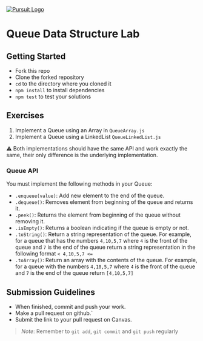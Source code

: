 [![Pursuit Logo](https://avatars1.githubusercontent.com/u/5825944?s=200&v=4)](https://pursuit.org)

# Queue Data Structure Lab

## Getting Started 

* Fork this repo
* Clone the forked repository
* `cd` to the directory where you cloned it
* `npm install` to install dependencies
* `npm test` to test your solutions

## Exercises

1. Implement a Queue using an Array in `QueueArray.js`
2. Implement a Queue using a LinkedList `QueueLinkedList.js`

⚠️ Both implementations should have the same API and work exactly the same, their only difference is the underlying implementation.

### Queue API

You must implement the following methods in your Queue:

* `.enqueue(value)`: Add new element to the end of the queue.
* `.dequeue()`: Removes element from beginning of the queue and returns it.
* `.peek()`: Returns the element from beginning of the queue without removing it.
* `.isEmpty()`: Returns a boolean indicating if the queue is empty or not.
* `.toString()`: Return a string representation of the queue. For example, for a queue that has the numbers `4,10,5,7` where `4` is the front of the queue and `7` is the end of the queue return a string representation in the following format `< 4,10,5,7 <=`
* `.toArray()`: Return an array with the contents of the queue. For example, for a queue with the numbers `4,10,5,7` where `4` is the front of the queue and `7` is the end of the queue return `[4,10,5,7]`

## Submission Guidelines

* When finished, commit and push your work.
* Make a pull request on github.`
* Submit the link to your pull request on Canvas.

> *Note*: Remember to `git add`, `git commit` and `git push` regularly
